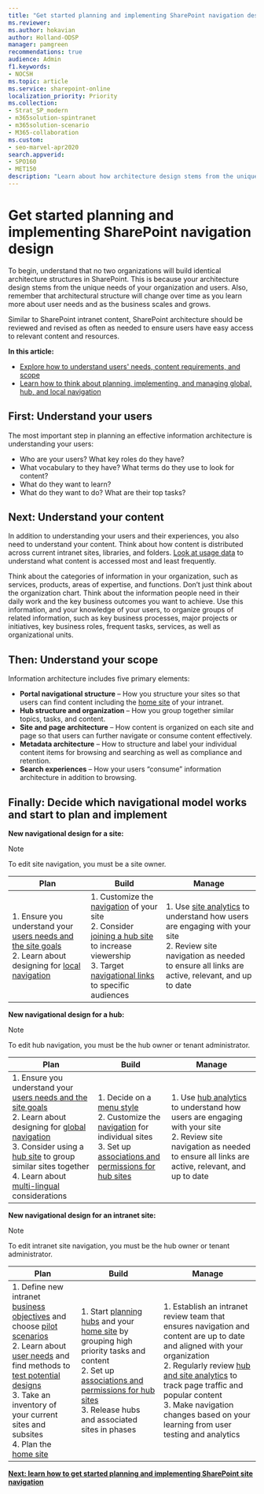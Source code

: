 ```yaml
---
title: "Get started planning and implementing SharePoint navigation design"
ms.reviewer: 
ms.author: hokavian
author: Holland-ODSP
manager: pamgreen
recommendations: true
audience: Admin
f1.keywords:
- NOCSH
ms.topic: article
ms.service: sharepoint-online
localization_priority: Priority
ms.collection:  
- Strat_SP_modern
- m365solution-spintranet
- m365solution-scenario
- M365-collaboration
ms.custom:
- seo-marvel-apr2020
search.appverid:
- SPO160
- MET150
description: "Learn about how architecture design stems from the unique needs of your organization and user"
---
```


# Get started planning and implementing SharePoint navigation design

To begin, understand that no two organizations will build identical architecture structures in SharePoint. This is because your architecture design stems from the unique needs of your organization and users. Also, remember that architectural structure will change over time as you learn more about user needs and as the business scales and grows. 

Similar to SharePoint intranet content, SharePoint architecture should be reviewed and revised as often as needed to ensure users have easy access to relevant content and resources. 

**In this article:**

- [Explore how to understand users' needs, content requirements, and scope](#next-understand-your-content)
- [Learn how to think about planning, implementing, and managing global, hub, and local navigation](#finally-decide-which-navigational-model-works-and-start-to-plan-and-implement)

## First: Understand your users

The most important step in planning an effective information architecture is understanding your users:

- Who are your users? What key roles do they have?
- What vocabulary to they have? What terms do they use to look for content?
- What do they want to learn?
- What do they want to do? What are their top tasks?

## Next: Understand your content

In addition to understanding your users and their experiences, you also need to understand your content. Think about how content is distributed across current intranet sites, libraries, and folders. [Look at usage data](https://support.microsoft.com/office/view-usage-data-for-your-sharepoint-site-2fa8ddc2-c4b3-4268-8d26-a772dc55779e) to understand what content is accessed most and least frequently. 

Think about the categories of information in your organization, such as services, products, areas of expertise, and functions. Don’t just think about the organization chart. Think about the information people need in their daily work and the key business outcomes you want to achieve.
Use this information, and your knowledge of your users, to organize groups of related information, such as key business processes, major projects or initiatives, key business roles, frequent tasks, services, as well as organizational units.

## Then: Understand your scope

Information architecture includes five primary elements:

- **Portal navigational structure** – How you structure your sites so that users can find content including the [home site](./home-site.md) of your intranet.
- **Hub structure and organization** – How you group together similar topics, tasks, and content.
- **Site and page architecture** – How content is organized on each site and page so that users can further navigate or consume content effectively.
- **Metadata architecture** – How to structure and label your individual content items for browsing and searching as well as compliance and retention.
- **Search experiences** – How your users “consume” information architecture in addition to browsing.

## Finally: Decide which navigational model works and start to plan and implement

**New navigational design for a site:**

>[!NOTE] 
>To edit site navigation, you must be a site owner.

|Plan    |Build    |Manage   |
| ------------- | ------------- | ------------- |
|1. Ensure you understand your [users needs and the site goals](./information-architecture-modern-experience.md#understand-your-role-and-how-to-collaborate) <br>2. Learn about designing for [local navigation](./information-architecture-modern-experience.md#local-navigation) |1. Customize the [navigation](https://support.microsoft.com/office/customize-the-navigation-on-your-sharepoint-site-3cd61ae7-a9ed-4e1e-bf6d-4655f0bf25ca) of your site <br>2. Consider [joining a hub site](https://support.microsoft.com/office/associate-a-sharepoint-site-with-a-hub-site-ae0009fd-af04-4d3d-917d-88edb43efc05) to increase viewership <br>3. Target [navigational links](https://support.microsoft.com/office/target-navigation-news-and-files-to-specific-audiences-33d84cb6-14ed-4e53-a426-74c38ea32293) to specific audiences |1. Use [site analytics](https://support.microsoft.com/office/view-usage-data-for-your-sharepoint-site-2fa8ddc2-c4b3-4268-8d26-a772dc55779e) to understand how users are engaging with your site <br>2. Review site navigation as needed to ensure all links are active, relevant, and up to date|

**New navigational design for a hub:**

>[!NOTE] 
>To edit hub navigation, you must be the hub owner or tenant administrator.

|Plan    |Build    |Manage   |
| ------------- | ------------- | ------------- |
|1. Ensure you understand your [users needs and the site goals](./information-architecture-modern-experience.md#understand-your-role-and-how-to-collaborate) <br>2. Learn about designing for [global navigation](./information-architecture-modern-experience.md#global-navigation) <br>3. Consider using a [hub site](./planning-hub-sites.md) to group similar sites together <br>4. Learn about [multi-lingual](https://support.microsoft.com/office/create-multilingual-communication-sites-pages-and-news-2bb7d610-5453-41c6-a0e8-6f40b3ed750c) considerations |1. Decide on a [menu style](./plan-navigation-modern-experience.md#navigation-menus-in-sharepoint) <br>2. Customize the [navigation](https://support.microsoft.com/office/customize-the-navigation-on-your-sharepoint-site-3cd61ae7-a9ed-4e1e-bf6d-4655f0bf25ca) for individual sites <br>3. Set up [associations and permissions for hub sites](https://support.microsoft.com/office/set-up-your-sharepoint-hub-site-e2daed64-658c-4462-aeaf-7d1a92eba098) |1. Use [hub analytics](https://support.microsoft.com/office/view-usage-data-for-your-sharepoint-site-2fa8ddc2-c4b3-4268-8d26-a772dc55779e) to understand how users are engaging with your site <br>2. Review site navigation as needed to ensure all links are active, relevant, and up to date |

**New navigational design for an intranet site:**

>[!NOTE] 
>To edit intranet site navigation, you must be the hub owner or tenant administrator.

|Plan    |Build    |Manage   |
| ------------- | ------------- | ------------- |
|1. Define new intranet [business objectives](./plan-intranet.md#identify-initiatives) and choose [pilot scenarios](./plan-intranet.md#choose-pilot-scenarios) <br>2. Learn about [user needs](./information-architecture-principles.md#understand-your-content) and find methods to [test potential designs](https://www.nngroup.com/articles/quantitative-user-research-methods/) <br>3. Take an inventory of your current sites and subsites <br>4. Plan the [home site](./home-site.md) |1. Start [planning hubs](./planning-hub-sites.md) and your [home site](./home-site.md) by grouping high priority tasks and content <br>2. Set up [associations and permissions for hub sites](https://support.microsoft.com/office/set-up-your-sharepoint-hub-site-e2daed64-658c-4462-aeaf-7d1a92eba098) <br>3. Release hubs and associated sites in phases |1. Establish an intranet review team that ensures navigation and content are up to date and aligned with your organization <br>2. Regularly review [hub and site analytics](https://support.microsoft.com/office/view-usage-data-for-your-sharepoint-site-2fa8ddc2-c4b3-4268-8d26-a772dc55779e) to track page traffic and popular content <br>3. Make navigation changes based on your learning from user testing and analytics |

[**Next: learn how to get started planning and implementing SharePoint site navigation**](plan-navigation-modern-experience.md)